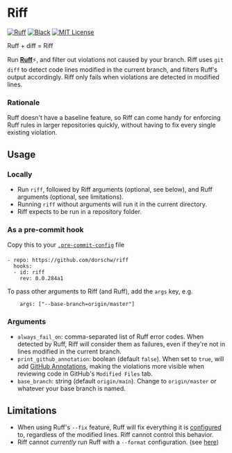 
# Riff
[![Ruff](https://img.shields.io/endpoint?url=https://raw.githubusercontent.com/charliermarsh/ruff/main/assets/badge/v1.json)](https://github.com/charliermarsh/ruff)
[![Black](https://img.shields.io/badge/code%20style-black-000000.svg)](https://github.com/psf/black)
[![MIT License](https://img.shields.io/badge/License-MIT-green.svg)](https://choosealicense.com/licenses/mit/)


Ruff + diff = Riff

Run [**Ruff**](https://ruff.rs)⚡, and filter out violations not caused by your branch.
Riff uses `git diff` to detect code lines modified in the current branch, and filters Ruff's output accordingly.
Riff only fails when violations are detected in modified lines.


### Rationale
Ruff doesn't have a baseline feature, so Riff can come handy for enforcing Ruff rules in larger repositories quickly, without having to fix every single existing violation.


## Usage

### Locally
* Run `riff`, followed by Riff arguments (optional, see below), and Ruff arguments (optional, see limitations).
* Running `riff` without arguments will run it in the current directory.
* Riff expects to be run in a repository folder.

### As a pre-commit hook

Copy this to your [`.pre-commit-config`](https://pre-commit.com/#plugins) file
####
```
- repo: https://github.com/dorschw/riff
  hooks:
  - id: riff
    rev: 0.0.284a1
```

To pass other arguments to Riff (and Ruff), add the `args` key, e.g.
```
    args: ["--base-branch=origin/master"]
```

### Arguments
* `always_fail_on`: comma-separated list of Ruff error codes. When detected by Ruff, Riff will consider them as failures, even if they're not in lines modified in the current branch.
* `print_github_annotation`: boolean (default `false`). When set to `true`, will add [GitHub Annotations](https://dailystuff.nl/blog/2023/extending-github-actions-with-annotations), making the violations more visible when reviewing code in GitHub's `Modified Files` tab.
* `base_branch`: string (default `origin/main`). Change to `origin/master` or whatever your base branch is named.
## Limitations
* When using Ruff's `--fix` feature, Ruff will fix everything it is [configured](https://beta.ruff.rs/docs/configuration/) to, regardless of the modified lines. Riff cannot control this behavior.
* Riff cannot _currently_ run Ruff with a `--format` configuration. (see [here](https://github.com/dorschw/riff/issues/9))
